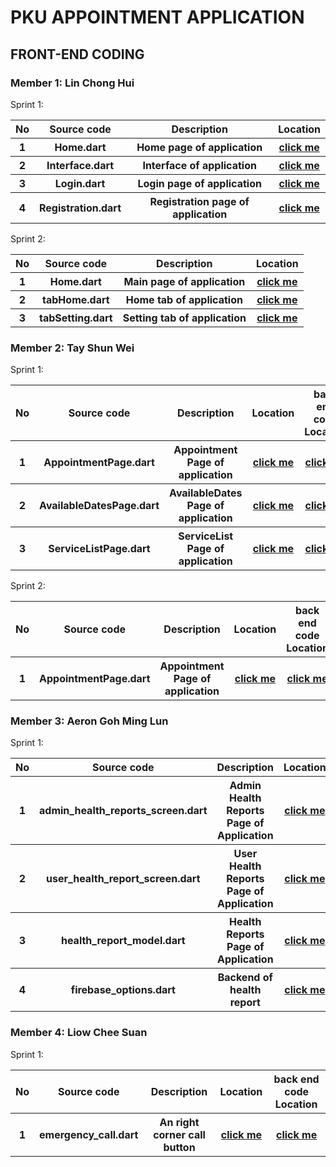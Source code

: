 # PKU APPOINTMENT APPLICATION

## FRONT-END CODING 
### Member 1: Lin Chong Hui
Sprint 1:
<table>

<tr>
<th> No
<th> Source code
<th> Description
<th> Location
</tr>

<tr>
<th> 1
<th> Home.dart
<th> Home page of application
<th><a href="lib/page/home.dart">click me</a>
</tr>

<tr>
<th> 2
<th> Interface.dart
<th> Interface of application
<th><a href="lib/page/interface.dart">click me</a>
</tr>

<tr>
<th> 3
<th>Login.dart
<th> Login page of application
<th><a href="lib/page/login.dart">click me</a>
</tr>

<tr>
<th> 4
<th>Registration.dart
<th> Registration page of application
<th><a href="lib/page/registration.dart">click me</a>
</tr>
</table>

Sprint 2:
<table>

<tr>
<th> No
<th> Source code
<th> Description
<th> Location
</tr>

<tr>
<th> 1
<th> Home.dart
<th> Main page of application
<th><a href="lib/LinChongHuiSprint2/home.dart">click me</a>
</tr>

<tr>
<th> 2
<th> tabHome.dart
<th> Home tab of application
<th><a href="lib/LinChongHuiSprint2/tabHome.dart">click me</a>
</tr>

<tr>
<th> 3
<th> tabSetting.dart
<th> Setting tab of application
<th><a href="lib/LinChongHuiSprint2/tabSetting.dart">click me</a>
</tr>
</table>

### Member 2: Tay Shun Wei
Sprint 1:
<table>

<tr>
<th> No
<th> Source code
<th> Description
<th> Location
<th> back end code Location
</tr>

<tr>
<th> 1
<th> AppointmentPage.dart
<th> Appointment Page of application
<th><a href="lib/Screen/AppointmentPage.dart">click me</a>
<th><a href="lib/services(TayShunWei%5Cback%20end)/firebase_Appointmentpage.dart">click me</a>
</tr>

<tr>
<th> 2
<th> AvailableDatesPage.dart
<th> AvailableDates Page of application
<th><a href="lib/Screen/AvailableDatesPage.dart">click me</a>
<th><a href="lib/services(TayShunWei%5Cback%20end)/firebase_availableDates.dart">click me</a>
</tr>

<tr>
<th> 3
<th> ServiceListPage.dart
<th> ServiceList Page of application
<th><a href="lib/Screen/ServiceListPage.dart">click me</a>
<th><a href="lib/services(TayShunWei%5Cback%20end)/firebase_service.dart">click me</a>
</tr>
</table>

Sprint 2:
<table>

<tr>
<th> No
<th> Source code
<th> Description
<th> Location
<th> back end code Location
</tr>

<tr>
<th> 1
<th> AppointmentPage.dart
<th> Appointment Page of application
<th><a href="lib/Screen/AppointmentListScreen.dart">click me</a>
<th><a href="lib/services(TayShunWei%5Cback%20end)/firebase_appointmentlist.dart">click me</a>
</tr>
</table>

### Member 3: Aeron Goh Ming Lun
Sprint 1:
<table>

<tr>
<th> No
<th> Source code
<th> Description
<th> Location
</tr>

<tr>
<th> 1
<th> admin_health_reports_screen.dart
<th> Admin Health Reports Page of Application
<th><a href="lib/Screen/admin_health_reports_screen.dart">click me</a>
</tr>


<tr>
<th> 2
<th> user_health_report_screen.dart
<th> User Health Reports Page of Application
<th><a href="lib/Screen/user_health_report_screen.dart">click me</a>
</tr>

<tr>
<th> 3
<th> health_report_model.dart
<th> Health Reports Page of Application
<th><a href="lib/Screen/health_report_model.dart">click me</a>
</tr>

<tr>
<th> 4
<th> firebase_options.dart
<th> Backend of health report
<th><a href="lib/HealthReport(AeronBackEnd)/firebaseoptions.dart">click me</a>
</tr>
</table>


### Member 4: Liow Chee Suan
Sprint 1:
<table>

<tr>
<th> No
<th> Source code
<th> Description
<th> Location
<th> back end code Location
</tr>

<tr>
<th> 1
<th> emergency_call.dart
<th> An right corner call button 
<th><a href="lib/Screen/emergency_call.dart">click me</a>
<th><a href="lib/BackEnd/firebase_readPhoneNum.dart">click me</a>
</tr>
</table>
